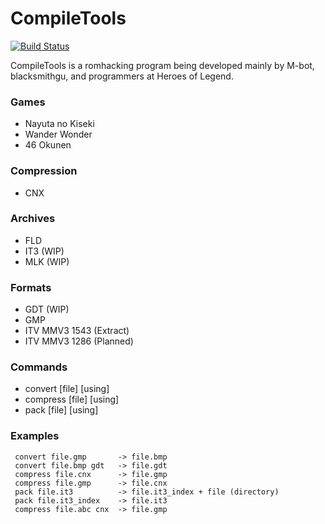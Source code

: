 # CompileTools
[![Build Status](https://travis-ci.org/M-bot/CompileTools.svg?branch=master)](https://travis-ci.org/M-bot/CompileTools)

CompileTools is a romhacking program being developed mainly by M-bot, blacksmithgu, and programmers at Heroes of Legend.

### Games
  * Nayuta no Kiseki
  * Wander Wonder
  * 46 Okunen

### Compression
  * CNX
  
### Archives
  * FLD
  * IT3 (WIP)
  * MLK (WIP)
  
### Formats
  * GDT (WIP)
  * GMP
  * ITV MMV3 1543 (Extract)
  * ITV MMV3 1286 (Planned)

### Commands
 * convert [file] [using]
 * compress [file] [using]
 * pack [file] [using]

### Examples
```
 convert file.gmp       -> file.bmp
 convert file.bmp gdt   -> file.gdt
 compress file.cnx      -> file.gmp
 compress file.gmp      -> file.cnx
 pack file.it3          -> file.it3_index + file (directory)
 pack file.it3_index    -> file.it3
 compress file.abc cnx  -> file.gmp
```
